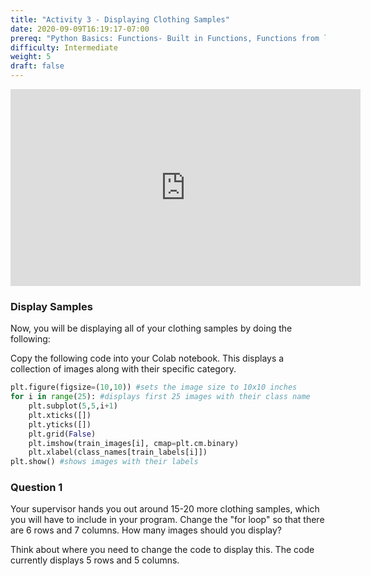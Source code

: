 ```yaml
---
title: "Activity 3 - Displaying Clothing Samples"
date: 2020-09-09T16:19:17-07:00
prereq: "Python Basics: Functions- Built in Functions, Functions from libraries; Data Types- Strings, Numbers, Reading from Console; Data Structures- Lists; Loops- For Loops"
difficulty: Intermediate
weight: 5
draft: false
---
```


<iframe width="560" height="315" src="https://www.youtube.com/embed/8dMNuQcmx5s" frameborder="0" allow="accelerometer; autoplay; encrypted-media; gyroscope; picture-in-picture" allowfullscreen></iframe>

<br>

### Display Samples
Now, you will be displaying all of your clothing samples by doing the following:

Copy the following code into your Colab notebook. This displays a collection of images along with their specific category. 

```python
plt.figure(figsize=(10,10)) #sets the image size to 10x10 inches
for i in range(25): #displays first 25 images with their class name
    plt.subplot(5,5,i+1)
    plt.xticks([])
    plt.yticks([])
    plt.grid(False)
    plt.imshow(train_images[i], cmap=plt.cm.binary) 
    plt.xlabel(class_names[train_labels[i]])
plt.show() #shows images with their labels
```

### Question 1

Your supervisor hands you out around 15-20 more clothing samples, which you will have to include in your program.
Change the "for loop" so that there are 6 rows and 7 columns. How many images should you display?

Think about where you need to change the code to display this. The code currently displays 5 rows and 5 columns.
